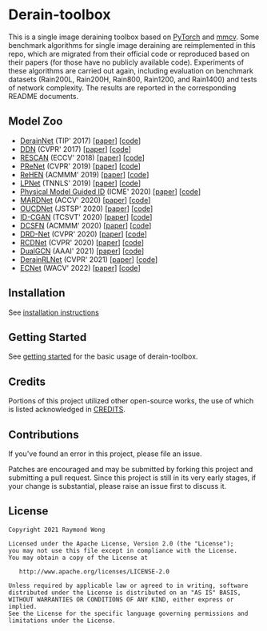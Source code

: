 # Derain-toolbox

This is a single image deraining toolbox based on [PyTorch](https://github.com/pytorch/pytorch) and [mmcv](https://github.com/open-mmlab/mmcv). Some benchmark algorithms for single image deraining are reimplemented in this repo, which are migrated from their official code or reproduced based on their papers (for those have no publicly available code). Experiments of these algorithms are carried out again, including evaluation on benchmark datasets (Rain200L, Rain200H, Rain800, Rain1200, and Rain1400) and tests of network complexity. The results are reported in the corresponding README documents.

## Model Zoo

- [DerainNet](configs/derainnet/README.md) (TIP' 2017) \[[paper](https://ieeexplore.ieee.org/abstract/document/7893758/)\] \[[code](https://xueyangfu.github.io/projects/tip2017.html)\]
- [DDN](configs/ddn/README.md) (CVPR' 2017) \[[paper](https://openaccess.thecvf.com/content_cvpr_2017/html/Fu_Removing_Rain_From_CVPR_2017_paper.html)\] \[[code](https://xueyangfu.github.io/projects/cvpr2017.html)\]
- [RESCAN](configs/rescan/README.md) (ECCV' 2018) [[paper](https://openaccess.thecvf.com/content_ECCV_2018/html/Xia_Li_Recurrent_Squeeze-and-Excitation_Context_ECCV_2018_paper.html)] \[[code](https://github.com/XiaLiPKU/RESCAN)\]
- [PReNet](configs/prenet/README.md) (CVPR' 2019) \[[paper](https://openaccess.thecvf.com/content_CVPR_2019/html/Ren_Progressive_Image_Deraining_Networks_A_Better_and_Simpler_Baseline_CVPR_2019_paper.html)\] \[[code](https://github.com/csdwren/PReNet)\]
- [ReHEN](configs/rehen/README.md) (ACMMM' 2019) \[[paper](https://dl.acm.org/doi/10.1145/3343031.3351149)\] \[[code](https://github.com/nnUyi/ReHEN)\]
- [LPNet](configs/lpnet/README.md) (TNNLS' 2019) \[[paper](https://ieeexplore.ieee.org/document/8767931)\] \[[code](https://xueyangfu.github.io/projects/LPNet.html)\]
- [Physical Model Guided ID](configs/physical_model_guided/README.md) (ICME' 2020) \[[paper](https://www.computer.org/csdl/proceedings-article/icme/2020/09102878/1kwr8NheVtm)\] \[[code](https://github.com/Ohraincu/PHYSICAL-MODEL-GUIDED-DEEP-IMAGE-DERAINING)\]
- [MARDNet](configs/mardnet/README.md) (ACCV' 2020) \[[paper](https://openaccess.thecvf.com/content/ACCV2020/html/Chen_Multi-scale_Attentive_Residual_Dense_Network_for_Single_Image_Rain_Removal_ACCV_2020_paper.html)\] \[[code](https://github.com/cxtalk/MARD-Net)\]
- [OUCDNet](configs/oucdnet/README.md) (JSTSP' 2020) \[[paper](https://ieeexplore.ieee.org/abstract/document/9264746)\] \[[code](https://github.com/jeya-maria-jose/Derain_OUCD_Net)\]
- [ID-CGAN](configs/cgan/README.md) (TCSVT' 2020) \[[paper](https://ieeexplore.ieee.org/document/8727938)\] \[[code](https://github.com/hezhangsprinter/ID-CGAN)\]
- [DCSFN](configs/dcsfn/README.md) (ACMMM' 2020) \[[paper](https://dl.acm.org/doi/abs/10.1145/3394171.3413820)\] \[[code](https://github.com/Ohraincu/DCSFN)]
- [DRD-Net](configs/drdnet/README.md) (CVPR' 2020) \[[paper](https://openaccess.thecvf.com/content_CVPR_2020/html/Deng_Detail-recovery_Image_Deraining_via_Context_Aggregation_Networks_CVPR_2020_paper.html)\] \[[code](https://github.com/Dengsgithub/DRD-Net)\]
- [RCDNet](configs/rcdnet/README.md) (CVPR' 2020) \[[paper](https://openaccess.thecvf.com/content_CVPR_2020/html/Wang_A_Model-Driven_Deep_Neural_Network_for_Single_Image_Rain_Removal_CVPR_2020_paper.html)\] \[[code](https://github.com/hongwang01/RCDNet_simple)\]
- [DualGCN](configs/dual_gcn/README.md) (AAAI' 2021) \[[paper](https://ojs.aaai.org/index.php/AAAI/article/view/16224)\] \[[code](https://xueyangfu.github.io/paper/2021/AAAI/code.zip)\]
- [DerainRLNet](configs/rlnet/README.md) (CVPR' 2021) \[[paper](https://openaccess.thecvf.com/content/CVPR2021/html/Chen_Robust_Representation_Learning_With_Feedback_for_Single_Image_Deraining_CVPR_2021_paper.html)\] \[[code](https://github.com/LI-Hao-SJTU/DerainRLNet)\]
- [ECNet](configs/ecnet/README.md) (WACV' 2022) \[[paper](https://openaccess.thecvf.com/content/WACV2022/html/Li_Single_Image_Deraining_Network_With_Rain_Embedding_Consistency_and_Layered_WACV_2022_paper.html)\] \[[code](https://github.com/Yizhou-Li-CV/ECNet)\]

## Installation

See [installation instructions](docs/installation.md)

## Getting Started

See [getting started](docs/getting_started.md) for the basic usage of derain-toolbox.

## Credits

Portions of this project utilized other open-source works, the use of which is listed acknowledged in [CREDITS](CREDITS.md).

## Contributions

If you've found an error in this project, please file an issue.

Patches are encouraged and may be submitted by forking this project and
submitting a pull request. Since this project is still in its very early stages,
if your change is substantial, please raise an issue first to discuss it.

## License

```
Copyright 2021 Raymond Wong

Licensed under the Apache License, Version 2.0 (the "License");
you may not use this file except in compliance with the License.
You may obtain a copy of the License at

   http://www.apache.org/licenses/LICENSE-2.0

Unless required by applicable law or agreed to in writing, software
distributed under the License is distributed on an "AS IS" BASIS,
WITHOUT WARRANTIES OR CONDITIONS OF ANY KIND, either express or implied.
See the License for the specific language governing permissions and
limitations under the License.
```
